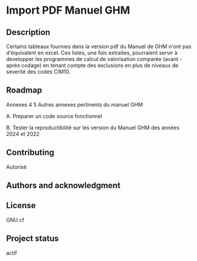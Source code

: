 # Import PDF Manuel GHM

## Description
Certains tableaux fournies dans la version pdf du Manuel de GHM n'ont pas d'équivalent en excel. Ces listes, une fois extraites, pourraient servir à developper les programmes de calcul de valorisation comparée (avant - après codage) en tenant compte des exclusions en plus de niveaux de severité des codes CIM10.

## Roadmap
Annexes 4 5 
Autres annexes pertinents du manuel GHM

A. Preparer un code source fonctionnel

B. Tester la reproductibilité sur les version du Manuel GHM des années 2024 et 2022

## Contributing
Autorisé

## Authors and acknowledgment


## License
GNU cf

## Project status
actif
